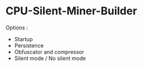 # CPU-Silent-Miner-Builder
Options :
- Startup
- Persistence
- Obfuscator and compressor
- Silent mode / No silent mode
